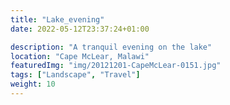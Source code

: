 ```yaml
---
title: "Lake_evening"
date: 2022-05-12T23:37:24+01:00

description: "A tranquil evening on the lake"
location: "Cape McLear, Malawi"
featuredImg: "img/20121201-CapeMcLear-0151.jpg"
tags: ["Landscape", "Travel"]
weight: 10
---
```



